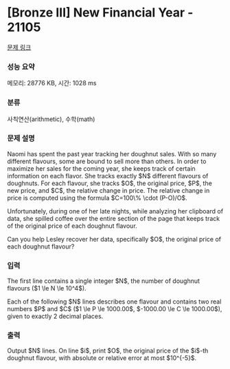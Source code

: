 # [Bronze III] New Financial Year - 21105 

[문제 링크](https://www.acmicpc.net/problem/21105) 

### 성능 요약

메모리: 28776 KB, 시간: 1028 ms

### 분류

사칙연산(arithmetic), 수학(math)

### 문제 설명

<p>Naomi has spent the past year tracking her doughnut sales. With so many different flavours, some are bound to sell more than others. In order to maximize her sales for the coming year, she keeps track of certain information on each flavor. She tracks exactly $N$ different flavours of doughnuts. For each flavour, she tracks $O$, the original price, $P$, the new price, and $C$, the relative change in price. The relative change in price is computed using the formula $C=100\% \cdot (P-O)/O$.</p>

<p>Unfortunately, during one of her late nights, while analyzing her clipboard of data, she spilled coffee over the entire section of the page that keeps track of the original price of each doughnut flavour.</p>

<p>Can you help Lesley recover her data, specifically $O$, the original price of each doughnut flavour?</p>

### 입력 

 <p>The first line contains a single integer $N$, the number of doughnut flavours ($1 \le N \le 10^4$).</p>

<p>Each of the following $N$ lines describes one flavour and contains two real numbers $P$ and $C$ ($1 \le P \le 1000.00$, $-1000.00 \le C \le 1000.00$), given to exactly 2 decimal places.</p>

### 출력 

 <p>Output $N$ lines. On line $i$, print $O$, the original price of the $i$-th doughnut flavour, with absolute or relative error at most $10^{-5}$.</p>

